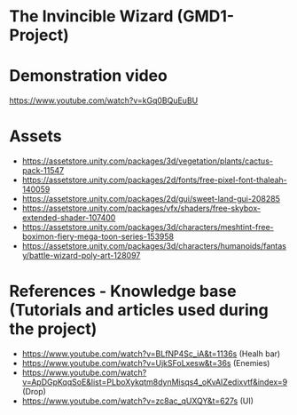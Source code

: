 # The Invincible Wizard (GMD1-Project) 

# Demonstration video
https://www.youtube.com/watch?v=kGq0BQuEuBU

# Assets
 - https://assetstore.unity.com/packages/3d/vegetation/plants/cactus-pack-11547
 - https://assetstore.unity.com/packages/2d/fonts/free-pixel-font-thaleah-140059
 - https://assetstore.unity.com/packages/2d/gui/sweet-land-gui-208285
 - https://assetstore.unity.com/packages/vfx/shaders/free-skybox-extended-shader-107400
 - https://assetstore.unity.com/packages/3d/characters/meshtint-free-boximon-fiery-mega-toon-series-153958
 - https://assetstore.unity.com/packages/3d/characters/humanoids/fantasy/battle-wizard-poly-art-128097

# References - Knowledge base (Tutorials and articles used during the project)
  - https://www.youtube.com/watch?v=BLfNP4Sc_iA&t=1136s (Healh bar)
  - https://www.youtube.com/watch?v=UjkSFoLxesw&t=36s (Enemies)
  - https://www.youtube.com/watch?v=ApDGpKqqSoE&list=PLboXykqtm8dynMisqs4_oKvAIZedixvtf&index=9 (Drop)
  - https://www.youtube.com/watch?v=zc8ac_qUXQY&t=627s (UI)